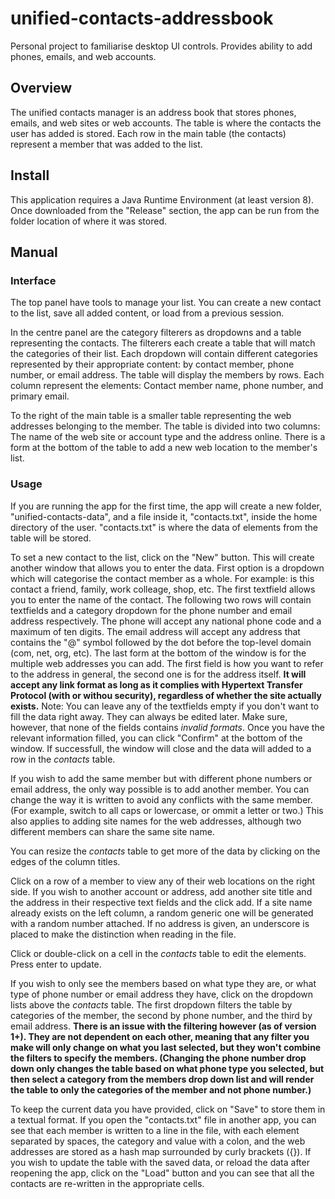 # unified-contacts-addressbook
Personal project to familiarise desktop UI controls. Provides ability to add phones, emails, and web accounts. 

## Overview
The unified contacts manager is an address book that stores phones, emails, and web sites or web accounts. The table is where the contacts the user has added is stored. Each row in the main table (the contacts) represent a member that was added to the list.

## Install
This application requires a Java Runtime Environment (at least version 8). Once downloaded from the "Release" section, the app can be run from the folder location of where it was stored. 

## Manual
### Interface
The top panel have tools to manage your list. You can create a new contact to the list, save all added content, or load from a previous session. 

In the centre panel are the category filterers as dropdowns and a table representing the contacts. The filterers each create a table that will match the categories of their list. Each dropdown will contain different categories represented by their appropriate content: by contact member, phone number, or email address. The table will display the members by rows. Each column represent the elements: Contact member name, phone number, and primary email. 

To the right of the main table is a smaller table representing the web addresses belonging to the member. The table is divided into two columns: The name of the web site or account type and the address online. There is a form at the bottom of the table to add a new web location to the member's list.

### Usage
If you are running the app for the first time, the app will create a new folder, "unified-contacts-data", and a file inside it, "contacts.txt", inside the home directory of the user. "contacts.txt" is where the data of elements from the table will be stored.

To set a new contact to the list, click on the "New" button. This will create another window that allows you to enter the data. First option is a dropdown which will categorise the contact member as a whole. For example: is this contact a friend, family, work colleage, shop, etc. The first textfield allows you to enter the name of the contact. The following two rows will contain textfields and a category dropdown for the phone number and email address respectively. The phone will accept any national phone code and a maximum of ten digits. The email address will accept any address that contains the "@" symbol followed by the dot before the top-level domain (com, net, org, etc). 
The last form at the bottom of the window is for the multiple web addresses you can add. The first field is how you want to refer to the address in general, the second one is for the address itself. **It will accept any link format as long as it complies with Hypertext Transfer Protocol (with or withou security), regardless of whether the site actually exists.**
Note: You can leave any of the textfields empty if you don't want to fill the data right away. They can always be edited later. Make sure, however, that none of the fields contains *invalid formats*.
Once you have the relevant information filled, you can click "Confirm" at the bottom of the window. If successfull, the window will close and the data will added to a row in the *contacts* table.

If you wish to add the same member but with different phone numbers or email address, the only way possible is to add another member. You can change the way it is written to avoid any conflicts with the same member. (For example, switch to all caps or lowercase, or ommit a letter or two.) This also applies to adding site names for the web addresses, although two different members can share the same site name.

You can resize the *contacts* table to get more of the data by clicking on the edges of the column titles.

Click on a row of a member to view any of their web locations on the right side. If you wish to another account or address, add another site title and the address in their respective text fields and the click add. If a site name already exists on the left column, a random generic one will be generated with a random number attached. If no address is given, an underscore is placed to make the distinction when reading in the file.

Click or double-click on a cell in the *contacts* table to edit the elements. Press enter to update.

If you wish to only see the members based on what type they are, or what type of phone number or email address they have, click on the dropdown lists above the *contacts* table. The first dropdown filters the table by categories of the member, the second by phone number, and the third by email address. 
**There is an issue with the filtering however (as of version 1+). They are not dependent on each other, meaning that any filter you make will only change on what you last selected, but they won't combine the filters to specify the members. (Changing the phone number drop down only changes the table based on what phone type you selected, but then select a category from the members drop down list and will render the table to only the categories of the member and not phone number.)**

To keep the current data you have provided, click on "Save" to store them in a textual format. If you open the "contacts.txt" file in another app, you can see that each member is written to a line in the file, with each element separated by spaces, the category and value with a colon, and the web addresses are stored as a hash map surrounded by curly brackets ({}). 
If you wish to update the table with the saved data, or reload the data after reopening the app, click on the "Load" button and you can see that all the contacts are re-written in the appropriate cells.
